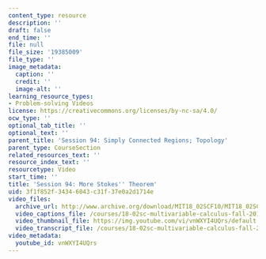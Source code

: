 ```yaml
---
content_type: resource
description: ''
draft: false
end_time: ''
file: null
file_size: '19385009'
file_type: ''
image_metadata:
  caption: ''
  credit: ''
  image-alt: ''
learning_resource_types:
- Problem-solving Videos
license: https://creativecommons.org/licenses/by-nc-sa/4.0/
ocw_type: ''
optional_tab_title: ''
optional_text: ''
parent_title: 'Session 94: Simply Connected Regions; Topology'
parent_type: CourseSection
related_resources_text: ''
resource_index_text: ''
resourcetype: Video
start_time: ''
title: 'Session 94: More Stokes'' Theorem'
uid: 3f1f852f-3434-6043-c31f-37e0a2d1714e
video_files:
  archive_url: http://www.archive.org/download/MIT18_02SCF10/MIT18_02SCF10Rec_68_300k.mp4
  video_captions_file: /courses/18-02sc-multivariable-calculus-fall-2010/1437cbdeeb2f5c55ba0c6da50c73245e_vnWXYI4UQrs.vtt
  video_thumbnail_file: https://img.youtube.com/vi/vnWXYI4UQrs/default.jpg
  video_transcript_file: /courses/18-02sc-multivariable-calculus-fall-2010/2cbae6ebfed2adb8dc90999b90c8f1d3_vnWXYI4UQrs.pdf
video_metadata:
  youtube_id: vnWXYI4UQrs
---
```

